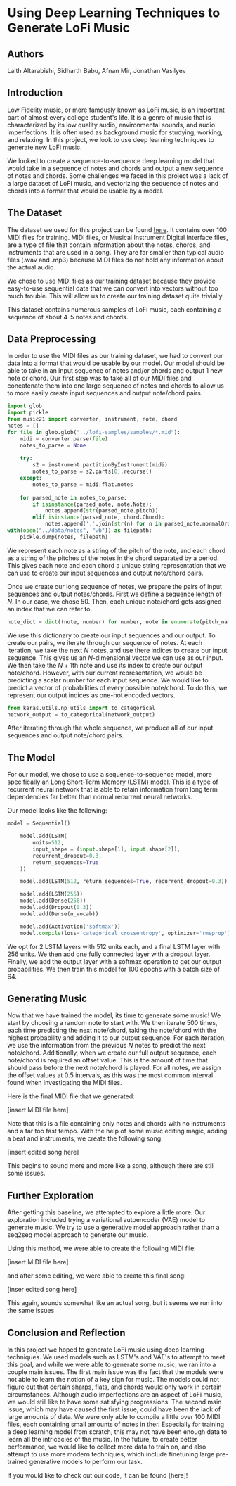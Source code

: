 # Using Deep Learning Techniques to Generate LoFi Music
 
## Authors
Laith Altarabishi, Sidharth Babu, Afnan Mir, Jonathan Vasilyev

## Introduction
Low Fidelity music, or more famously known as LoFi music, is an important part of almost every college student's life. It is a genre of music that is characterized by its low quality audio, environmental sounds, and audio imperfections. It is often used as background music for studying, working, and relaxing. In this project, we look to use deep learning techniques to generate new LoFi music.

We looked to create a sequence-to-sequence deep learning model that would take in a sequence of notes and chords and output a new sequence of notes and chords. Some challenges we faced in this project was a lack of a large dataset of LoFi music, and vectorizing the sequence of notes and chords into a format that would be usable by a model.

## The Dataset
The dataset we used for this project can be found [here](https://github.com/nmtremblay/lofi-samples). It contains over 100 MIDI files for training. MIDI files, or Musical Instrument Digital Interface files, are a type of file that contain information about the notes, chords, and instruments that are used in a song. They are far smaller than typical audio files (.wav and .mp3) because MIDI files do not hold any information about the actual audio.

We chose to use MIDI files as our training dataset because they provide easy-to-use sequential data that we can convert into vectors without too much trouble. This will allow us to create our training dataset quite trivially.

This dataset contains numerous samples of LoFi music, each containing a sequence of about 4-5 notes and chords.

## Data Preprocessing
In order to use the MIDI files as our training dataset, we had to convert our data into a format that would be usable by our model. Our model should be able to take in an input sequence of notes and/or chords and output 1 new note or chord. Our first step was to take all of our MIDI files and concatenate them into one large sequence of notes and chords to allow us to more easily create input sequences and output note/chord pairs.

```python
import glob
import pickle
from music21 import converter, instrument, note, chord
notes = []
for file in glob.glob("../lofi-samples/samples/*.mid"):
    midi = converter.parse(file)
    notes_to_parse = None
    
    try:
        s2 = instrument.partitionByInstrument(midi)
        notes_to_parse = s2.parts[0].recurse()
    except:
        notes_to_parse = midi.flat.notes
    
    for parsed_note in notes_to_parse:
        if isinstance(parsed_note, note.Note):
            notes.append(str(parsed_note.pitch))
        elif isinstance(parsed_note, chord.Chord):
            notes.append('.'.join(str(n) for n in parsed_note.normalOrder))
with(open("../data/notes", "wb")) as filepath:
    pickle.dump(notes, filepath)
```

We represent each note as a string of the pitch of the note, and each chord as a string of the pitches of the notes in the chord separated by a period. This gives each note and each chord a unique string representation that we can use to create our input sequences and output note/chord pairs.

Once we create our long sequence of notes, we prepare the pairs of input sequences and output notes/chords. First we define a sequence length of $N$. In our case, we chose 50. Then, each unique note/chord gets assigned an index that we can refer to.

```python
note_dict = dict((note, number) for number, note in enumerate(pitch_names))
```
We use this dictionary to create our input sequences and our output. To create our pairs, we iterate through our sequence of notes. At each iteration, we take the next $N$ notes, and use there indices to create our input sequence. This gives us an $N$-dimensional vector we can use as our input. We then take the $N + 1$th note and use its index to create our output note/chord. However, with our current representation, we would be predicting a scalar number for each input sequence. We would like to predict a vector of probabilities of every possible note/chord. To do this, we represent our output indices as one-hot encoded vectors.

```python
from keras.utils.np_utils import to_categorical
network_output = to_categorical(network_output)
```
After iterating through the whole sequence, we produce all of our input sequences and output note/chord pairs.

## The Model
For our model, we chose to use a sequence-to-sequence model, more specifically an Long Short-Term Memory (LSTM) model. This is a type of recurrent neural network that is able to retain information from long term dependencies far better than normal recurrent neural networks.

Our model looks like the following:
```python
model = Sequential()

    model.add(LSTM(
        units=512,
        input_shape = (input.shape[1], input.shape[2]),
        recurrent_dropout=0.3,
        return_sequences=True
    ))

    model.add(LSTM(512, return_sequences=True, recurrent_dropout=0.3))

    model.add(LSTM(256))
    model.add(Dense(256))
    model.add(Dropout(0.3))
    model.add(Dense(n_vocab))

    model.add(Activation('softmax'))
    model.compile(loss='categorical_crossentropy', optimizer='rmsprop')
```
We opt for 2 LSTM layers with 512 units each, and a final LSTM layer with 256 units. We then add one fully connected layer with a dropout layer. Finally, we add the output layer with a softmax operation to get our output probabilities. We then train this model for 100 epochs with a batch size of 64.

## Generating Music
Now that we have trained the model, its time to generate some music! We start by choosing a random note to start with. We then iterate 500 times, each time predicting the next note/chord, taking the note/chord with the highest probability and adding it to our output sequence. For each iteration, we use the information from the previous $N$ notes to predict the next note/chord. Additionally, when we create our full output sequence, each note/chord is required an offset value. This is the amount of time that should pass before the next note/chord is played. For all notes, we assign the offset values at 0.5 intervals, as this was the most common interval found when investigating the MIDI files. 

Here is the final MIDI file that we generated:

[insert MIDI file here]

Note that this is a file containing only notes and chords with no instruments and a far too fast tempo. With the help of some music editing magic, adding a beat and instruments, we create the following song:

[insert edited song here]

This begins to sound more and more like a song, although there are still some issues.

## Further Exploration
After getting this baseline, we attempted to explore a little more. Our exploration included trying a variational autoencoder (VAE) model to generate music.  We try to use a generative model approach rather than a seq2seq model approach to generate our music. 

Using this method, we were able to create the following MIDI file:

[insert MIDI file here]

and after some editing, we were able to create this final song:

[inser edited song here]

This again, sounds somewhat like an actual song, but it seems we run into the same issues

## Conclusion and Reflection

In this project we hoped to generate LoFi music using deep learning techniques. We used models such as LSTM's and VAE's to attempt to meet this goal, and while we were able to generate some music, we ran into a couple main issues. The first main issue was the fact that the models were not able to learn the notion of a key sign for music. The models could not figure out that certain sharps, flats, and chords would only work in certain circumstances. Although audio imperfections are an aspect of LoFi music, we would still like to have some satisfying progressions. The second main issue, which may have caused the first issue, could have been the lack of large amounts of data. We were only able to compile a little over 100 MIDI files, each containing small amounts of notes in ther. Especially for training a deep learning model from scratch, this may not have been enough data to learn all the intricacies of the music. In the future, to create better performance, we would like to collect more data to train on, and also attempt to use more modern techniques, which include finetuning large pre-trained generative models to perform our task.

If you would like to check out our code, it can be found [here]!